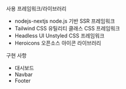 사용 프레임워크/라이브러리
- nodejs-nextjs
    node.js 기반 SSR 프레임워크
- Tailwind CSS
    유틸리티 클래스 CSS 프레임워크
- Headless UI
    Unstyled CSS 프레임워크
- Heroicons
    오픈소스 아이콘 라이브러리

구현 사항
- 대시보드
- Navbar
- Footer

